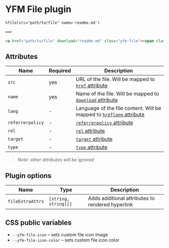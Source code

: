 # YFM File plugin

```md
%file(src="path/to/file" name='readme.md')

==>

<a href="path/to/file" download="readme.md" class="yfm-file"><span class="yfm-file__icon"></span>readme.md</a>
```

## Attributes

|Name|Required|Description|
|---|---|---|
|`src`|yes|URL of the file. Will be mapped to [`href` attribute](https://developer.mozilla.org/en-US/docs/Web/HTML/Element/a#attr-href)|
|`name`|yes|Name of the file. Will be mapped to [`download` attribute](https://developer.mozilla.org/en-US/docs/Web/HTML/Element/a#attr-download)|
|`lang`|-|Language of the file content. Will be mapped to [`hreflang` attribute](https://developer.mozilla.org/en-US/docs/Web/HTML/Element/a#attr-hreflang)|
|`referrerpolicy`|-|[`referrerpolicy` attribute](https://developer.mozilla.org/en-US/docs/Web/HTML/Element/a#attr-referrerpolicy)|
|`rel`|-|[`rel` attribute](https://developer.mozilla.org/en-US/docs/Web/HTML/Element/a#attr-rel)|
|`target`|-|[`target` attribute](https://developer.mozilla.org/en-US/docs/Web/HTML/Element/a#attr-target)|
|`type`|-|[`type` attribute](https://developer.mozilla.org/en-US/docs/Web/HTML/Element/a#attr-type)|

> _Note: other attributes will be ignored_

## Plugin options

|Name|Type|Description|
|---|---|---|
|`fileExtraAttrs`|`[string, string][]`|Adds additional attributes to rendered hyperlink|

## CSS public variables

* `--yfm-file-icon` – sets custom file icon image
* `--yfm-file-icon-color` – sets custom file icon color
